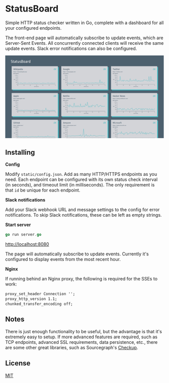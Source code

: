 # StatusBoard

Simple HTTP status checker written in Go, complete with a dashboard for all your configured endpoints.

The front-end page will automatically subscribe to update events, which are Server-Sent Events. All concurrently connected clients will receive the same update events. Slack error notifications can also be configured.

<p align="center">
  <img src="assets/screenshot.png" />
</p>

## Installing

**Config**

Modify `static/config.json`. Add as many HTTP/HTTPS endpoints as you need. Each endpoint can be configured with its own status check interval (in seconds), and timeout limit (in milliseconds). The only requirement is that `id` be unique for each endpoint.

**Slack notifications**

Add your Slack webhook URL and message settings to the config for error notifications. To skip Slack notifications, these can be left as empty strings.

**Start server**

```go
go run server.go
```

[http://localhost:8080](http://localhost:8080)

The page will automatically subscribe to update events. Currently it's configured to display events from the most recent hour.

**Nginx**

If running behind an Nginx proxy, the following is required for the SSEs to work:

```nginx
proxy_set_header Connection '';
proxy_http_version 1.1;
chunked_transfer_encoding off;
```

## Notes

There is just enough functionality to be useful, but the advantage is that it's extremely easy to setup. If more advanced features are required, such as TCP endpoints, advanced SSL requirements, data persistence, etc., there are some other great libraries, such as Sourcegraph's [Checkup](https://github.com/sourcegraph/checkup).

## License

[MIT](https://github.com/transcranial/statusboard/blob/master/LICENSE)
